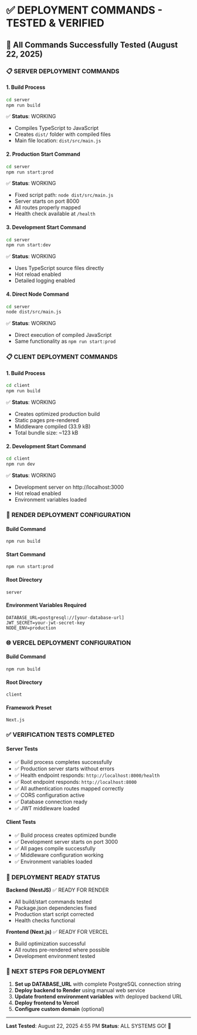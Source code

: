 # ✅ DEPLOYMENT COMMANDS - TESTED & VERIFIED

## 🚀 All Commands Successfully Tested (August 22, 2025)

### 📋 **SERVER DEPLOYMENT COMMANDS**

#### **1. Build Process**

```bash
cd server
npm run build
```

✅ **Status**: WORKING

- Compiles TypeScript to JavaScript
- Creates `dist/` folder with compiled files
- Main file location: `dist/src/main.js`

#### **2. Production Start Command**

```bash
cd server
npm run start:prod
```

✅ **Status**: WORKING

- Fixed script path: `node dist/src/main.js`
- Server starts on port 8000
- All routes properly mapped
- Health check available at `/health`

#### **3. Development Start Command**

```bash
cd server
npm run start:dev
```

✅ **Status**: WORKING

- Uses TypeScript source files directly
- Hot reload enabled
- Detailed logging enabled

#### **4. Direct Node Command**

```bash
cd server
node dist/src/main.js
```

✅ **Status**: WORKING

- Direct execution of compiled JavaScript
- Same functionality as `npm run start:prod`

### 📋 **CLIENT DEPLOYMENT COMMANDS**

#### **1. Build Process**

```bash
cd client
npm run build
```

✅ **Status**: WORKING

- Creates optimized production build
- Static pages pre-rendered
- Middleware compiled (33.9 kB)
- Total bundle size: ~123 kB

#### **2. Development Start Command**

```bash
cd client
npm run dev
```

✅ **Status**: WORKING

- Development server on http://localhost:3000
- Hot reload enabled
- Environment variables loaded

### 🔧 **RENDER DEPLOYMENT CONFIGURATION**

#### **Build Command**

```
npm run build
```

#### **Start Command**

```
npm run start:prod
```

#### **Root Directory**

```
server
```

#### **Environment Variables Required**

```
DATABASE_URL=postgresql://[your-database-url]
JWT_SECRET=your-jwt-secret-key
NODE_ENV=production
```

### 🌐 **VERCEL DEPLOYMENT CONFIGURATION**

#### **Build Command**

```
npm run build
```

#### **Root Directory**

```
client
```

#### **Framework Preset**

```
Next.js
```

### ✅ **VERIFICATION TESTS COMPLETED**

#### **Server Tests**

- ✅ Build process completes successfully
- ✅ Production server starts without errors
- ✅ Health endpoint responds: `http://localhost:8000/health`
- ✅ Root endpoint responds: `http://localhost:8000`
- ✅ All authentication routes mapped correctly
- ✅ CORS configuration active
- ✅ Database connection ready
- ✅ JWT middleware loaded

#### **Client Tests**

- ✅ Build process creates optimized bundle
- ✅ Development server starts on port 3000
- ✅ All pages compile successfully
- ✅ Middleware configuration working
- ✅ Environment variables loaded

### 📝 **DEPLOYMENT READY STATUS**

**Backend (NestJS)** ✅ READY FOR RENDER

- All build/start commands tested
- Package.json dependencies fixed
- Production start script corrected
- Health checks functional

**Frontend (Next.js)** ✅ READY FOR VERCEL

- Build optimization successful
- All routes pre-rendered where possible
- Development environment tested

### 🎯 **NEXT STEPS FOR DEPLOYMENT**

1. **Set up DATABASE_URL** with complete PostgreSQL connection string
2. **Deploy backend to Render** using manual web service
3. **Update frontend environment variables** with deployed backend URL
4. **Deploy frontend to Vercel**
5. **Configure custom domain** (optional)

---

**Last Tested**: August 22, 2025 4:55 PM
**Status**: ALL SYSTEMS GO! 🚀
